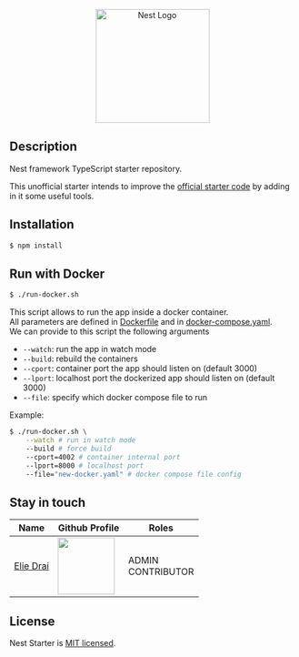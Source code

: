 <p align="center">
  <a href="http://nestjs.com/" target="blank"><img src="https://nestjs.com/img/logo-small.svg" width="200" alt="Nest Logo" /></a>
</p>

[circleci-image]: https://img.shields.io/circleci/build/github/nestjs/nest/master?token=abc123def456
[circleci-url]: https://circleci.com/gh/nestjs/nest

## Description

Nest framework TypeScript starter repository.

This unofficial starter intends to improve the [official starter code](https://github.com/nestjs/nest) by adding in it some useful tools.

## Installation

```bash
$ npm install
```

## Run with Docker

```bash
$ ./run-docker.sh
```

This script allows to run the app inside a docker container.
<br>
All parameters are defined in [Dockerfile](Dockerfile) and in [docker-compose.yaml](docker-compose.yaml).
<br>
We can provide to this script the following arguments
- `--watch`: run the app in watch mode
- `--build`: rebuild the containers
- `--cport`: container port the app should listen on (default 3000)
- `--lport`: localhost port the dockerized app should listen on (default 3000)
- `--file`: specify which docker compose file to run

Example:
```bash
$ ./run-docker.sh \
    --watch # run in watch mode
    --build # force build
    --cport=4002 # container internal port
    --lport=8000 # localhost port
    --file="new-docker.yaml" # docker compose file config
```

## Stay in touch

| Name | Github Profile | Roles
| --- | --- | --- |
| [Elie Drai](https://github.com/elied-dev) | [<a href="https://github.com/elied-dev" target="blank"><img align="center" src="https://avatars.githubusercontent.com/u/106579448?s=400&u=00677ff0b4eba6a517bea6bc9ac2cf37e46c4d78&v=4" height="100" /></a>](https://github.com/elied-dev) | ADMIN <br>CONTRIBUTOR 


## License
Nest Starter is [MIT licensed](LICENSE).
